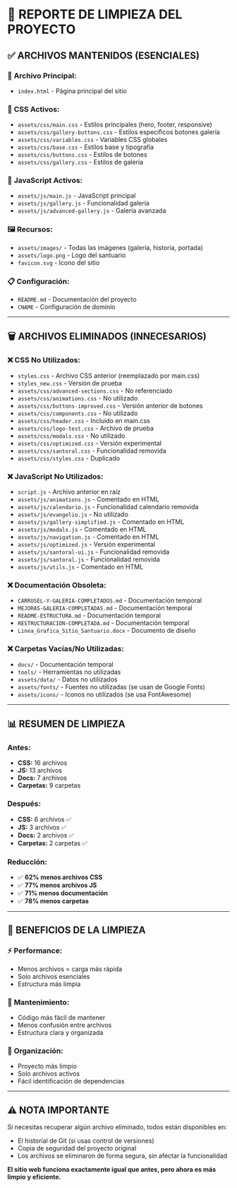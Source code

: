 # 🧹 REPORTE DE LIMPIEZA DEL PROYECTO

## ✅ **ARCHIVOS MANTENIDOS (ESENCIALES)**

### 📄 **Archivo Principal:**
- `index.html` - Página principal del sitio

### 🎨 **CSS Activos:**
- `assets/css/main.css` - Estilos principales (hero, footer, responsive)
- `assets/css/gallery-buttons.css` - Estilos específicos botones galería
- `assets/css/variables.css` - Variables CSS globales
- `assets/css/base.css` - Estilos base y tipografía
- `assets/css/buttons.css` - Estilos de botones
- `assets/css/gallery.css` - Estilos de galería

### 📱 **JavaScript Activos:**
- `assets/js/main.js` - JavaScript principal
- `assets/js/gallery.js` - Funcionalidad galería
- `assets/js/advanced-gallery.js` - Galería avanzada

### 🖼️ **Recursos:**
- `assets/images/` - Todas las imágenes (galería, historia, portada)
- `assets/logo.png` - Logo del santuario
- `favicon.svg` - Icono del sitio

### 📋 **Configuración:**
- `README.md` - Documentación del proyecto
- `CNAME` - Configuración de dominio

---

## 🗑️ **ARCHIVOS ELIMINADOS (INNECESARIOS)**

### ❌ **CSS No Utilizados:**
- `styles.css` - Archivo CSS anterior (reemplazado por main.css)
- `styles_new.css` - Versión de prueba
- `assets/css/advanced-sections.css` - No referenciado
- `assets/css/animations.css` - No utilizado
- `assets/css/buttons-improved.css` - Versión anterior de botones
- `assets/css/components.css` - No utilizado
- `assets/css/header.css` - Incluido en main.css
- `assets/css/logo-test.css` - Archivo de prueba
- `assets/css/modals.css` - No utilizado
- `assets/css/optimized.css` - Versión experimental
- `assets/css/santoral.css` - Funcionalidad removida
- `assets/css/styles.css` - Duplicado

### ❌ **JavaScript No Utilizados:**
- `script.js` - Archivo anterior en raíz
- `assets/js/animations.js` - Comentado en HTML
- `assets/js/calendario.js` - Funcionalidad calendario removida
- `assets/js/evangelio.js` - No utilizado
- `assets/js/gallery-simplified.js` - Comentado en HTML
- `assets/js/modals.js` - Comentado en HTML
- `assets/js/navigation.js` - Comentado en HTML
- `assets/js/optimized.js` - Versión experimental
- `assets/js/santoral-ui.js` - Funcionalidad removida
- `assets/js/santoral.js` - Funcionalidad removida
- `assets/js/utils.js` - Comentado en HTML

### ❌ **Documentación Obsoleta:**
- `CARRUSEL-Y-GALERIA-COMPLETADOS.md` - Documentación temporal
- `MEJORAS-GALERIA-COMPLETADAS.md` - Documentación temporal
- `README-ESTRUCTURA.md` - Documentación temporal
- `RESTRUCTURACION-COMPLETADA.md` - Documentación temporal
- `Linea_Grafica_Sitio_Santuario.docx` - Documento de diseño

### ❌ **Carpetas Vacías/No Utilizadas:**
- `docs/` - Documentación temporal
- `tools/` - Herramientas no utilizadas
- `assets/data/` - Datos no utilizados
- `assets/fonts/` - Fuentes no utilizadas (se usan de Google Fonts)
- `assets/icons/` - Iconos no utilizados (se usa FontAwesome)

---

## 📊 **RESUMEN DE LIMPIEZA**

### **Antes:**
- **CSS:** 16 archivos
- **JS:** 13 archivos
- **Docs:** 7 archivos
- **Carpetas:** 9 carpetas

### **Después:**
- **CSS:** 6 archivos ✅
- **JS:** 3 archivos ✅
- **Docs:** 2 archivos ✅
- **Carpetas:** 2 carpetas ✅

### **Reducción:**
- ✅ **62% menos archivos CSS**
- ✅ **77% menos archivos JS**
- ✅ **71% menos documentación**
- ✅ **78% menos carpetas**

---

## 🎯 **BENEFICIOS DE LA LIMPIEZA**

### ⚡ **Performance:**
- Menos archivos = carga más rápida
- Solo archivos esenciales
- Estructura más limpia

### 🔧 **Mantenimiento:**
- Código más fácil de mantener
- Menos confusión entre archivos
- Estructura clara y organizada

### 📁 **Organización:**
- Proyecto más limpio
- Solo archivos activos
- Fácil identificación de dependencias

---

## ⚠️ **NOTA IMPORTANTE**

Si necesitas recuperar algún archivo eliminado, todos están disponibles en:
- El historial de Git (si usas control de versiones)
- Copia de seguridad del proyecto original
- Los archivos se eliminaron de forma segura, sin afectar la funcionalidad

**El sitio web funciona exactamente igual que antes, pero ahora es más limpio y eficiente.**
